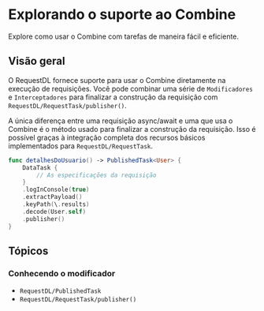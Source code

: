 # Explorando o suporte ao Combine

Explore como usar o Combine com tarefas de maneira fácil e eficiente.

## Visão geral

O RequestDL fornece suporte para usar o Combine diretamente na execução de requisições. Você pode combinar uma série de `Modificadores` e `Interceptadores` para finalizar a construção da requisição com ``RequestDL/RequestTask/publisher()``.

A única diferença entre uma requisição async/await e uma que usa o Combine é o método usado para finalizar a construção da requisição. Isso é possível graças à integração completa dos recursos básicos implementados para ``RequestDL/RequestTask``.

```swift
func detalhesDoUsuario() -> PublishedTask<User> {
    DataTask {
        // As especificações da requisição
    }
    .logInConsole(true)
    .extractPayload()
    .keyPath(\.results)
    .decode(User.self)
    .publisher()
}
```

## Tópicos

### Conhecendo o modificador

- ``RequestDL/PublishedTask``
- ``RequestDL/RequestTask/publisher()``